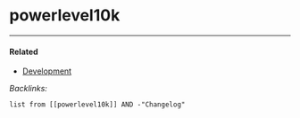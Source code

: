 # powerlevel10k

---

#### Related

* [Development](../../../../2-Areas/MOCs/Development.md)

*Backlinks:*

````dataview
list from [[powerlevel10k]] AND -"Changelog"
````
